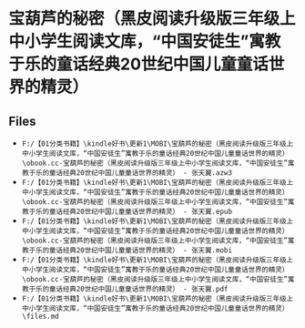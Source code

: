 # 宝葫芦的秘密（黑皮阅读升级版三年级上中小学生阅读文库，“中国安徒生”寓教于乐的童话经典20世纪中国儿童童话世界的精灵）

## Files

- `F:/【01分类书籍】\kindle好书\更新1\MOBI\宝葫芦的秘密（黑皮阅读升级版三年级上中小学生阅读文库，“中国安徒生”寓教于乐的童话经典20世纪中国儿童童话世界的精灵）\obook.cc-宝葫芦的秘密（黑皮阅读升级版三年级上中小学生阅读文库，“中国安徒生”寓教于乐的童话经典20世纪中国儿童童话世界的精灵） - 张天翼.azw3`
- `F:/【01分类书籍】\kindle好书\更新1\MOBI\宝葫芦的秘密（黑皮阅读升级版三年级上中小学生阅读文库，“中国安徒生”寓教于乐的童话经典20世纪中国儿童童话世界的精灵）\obook.cc-宝葫芦的秘密（黑皮阅读升级版三年级上中小学生阅读文库，“中国安徒生”寓教于乐的童话经典20世纪中国儿童童话世界的精灵） - 张天翼.epub`
- `F:/【01分类书籍】\kindle好书\更新1\MOBI\宝葫芦的秘密（黑皮阅读升级版三年级上中小学生阅读文库，“中国安徒生”寓教于乐的童话经典20世纪中国儿童童话世界的精灵）\obook.cc-宝葫芦的秘密（黑皮阅读升级版三年级上中小学生阅读文库，“中国安徒生”寓教于乐的童话经典20世纪中国儿童童话世界的精灵） - 张天翼.mobi`
- `F:/【01分类书籍】\kindle好书\更新1\MOBI\宝葫芦的秘密（黑皮阅读升级版三年级上中小学生阅读文库，“中国安徒生”寓教于乐的童话经典20世纪中国儿童童话世界的精灵）\obook.cc-宝葫芦的秘密（黑皮阅读升级版三年级上中小学生阅读文库，“中国安徒生”寓教于乐的童话经典20世纪中国儿童童话世界的精灵） - 张天翼.pdf`
- `F:/【01分类书籍】\kindle好书\更新1\MOBI\宝葫芦的秘密（黑皮阅读升级版三年级上中小学生阅读文库，“中国安徒生”寓教于乐的童话经典20世纪中国儿童童话世界的精灵）\files.md`
